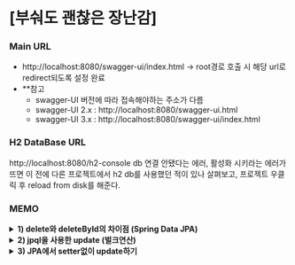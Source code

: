 # [부숴도 괜찮은 장난감]

### Main URL
- http://localhost:8080/swagger-ui/index.html -> root경로 호출 시 해당 url로 redirect되도록 설정 완료
- **참고
  - swagger-UI 버전에 따라 접속해야하는 주소가 다름
  - swagger-UI 2.x : http://localhost:8080/swagger-ui.html
  - swagger-UI 3.x : http://localhost:8080/swagger-ui/index.html

### H2 DataBase URL
http://localhost:8080/h2-console
db 연결 안됐다는 에러, 활성화 시키라는 에러가 뜨면 이 전에 다른 프로젝트에서 h2 db를 사용했던 적이 있나 살펴보고,
프로젝트 우클릭 후 reload from disk를 해준다.

### MEMO
<details>
<summary><b> 1) delete와 deleteById의 차이점 (Spring Data JPA) </b></summary>

- delete
  - 이렇게 직접 delete 메서드와 findById메서드를 조합해서 쓸 수도 있다.
  - 장단점 : 로직이 좀 더 길어지지만 예외처리를 커스텀하여 개발자가 원하는 Exception과 메시지를 전달할 수 있다.
  - null입력 시  ExHandler로 커스텀한 400에러(BAD_REQUEST) 발생
- deleteById
  - deleteById메서드 안에 delete메서드가 들어 있고, 그 안에서 또 findById메서드를 사용한다.
  - 장단점 : 로직이 메서드 하나로 끝나지만 내부적으로 처리되는 예외처리 방식을 따라야한다. (메시지 커스텀 못함)
  - 즉, 내부적으로 null체크를 해준다. (no값을 찾을 수 없을 경우 EmptyResultDataAccessException 을 발생시킴)
  - null입력 시 500에러 발생
</details>

<details>
<summary><b> 2) jpql을 사용한 update (벌크연산) </b></summary>

  - Book의 논리적 삭제를 진행하면서 파라미터로 받은 BookNo에 해당하는 delYn컬럼을 Y로 바꿔주어야하는 상황이 생김
  - setter나 다른 메서드를 사용하지 않고 jpql로 update문을 짜줌. (why? 아직 jpa를 많이 공부하지 못하고 간단한 jpql까지 배웠기 때문에 jpql로 직접 로직을 짜서 해결해보고 싶었다.)
       ```java
      /* 첫 번째 로직 */
      public void deleteByIdLogical(Long bookNo) {
           em.createQuery("update Book b set b.delYn = 'Y' where b.bookNo = :bookNo")
                   .setParameter("bookNo", bookNo);
       }
       ```
  - 그러나 select쿼리도, update쿼리도 나가지 않는 문제 발생
  - 1차 캐시에 없어서 그런가...? 싶은 생각에 find로직을 추가했다.
      ```java
      /* 두 번째 로직 */
      public void deleteByIdLogical(Long bookNo) {
           Book book = em.find(bookNo);
           em.createQuery("update Book b set b.delYn = 'Y' where b.bookNo = :bookNo")
                   .setParameter("bookNo", book.getBookNo());
           em.persist(book);
       }
      ```
  - persist()도 변경감지로 인해 안해줘도 된댔는데 긴가민가.. 그래도 해보자.. 라는 생각으로 추가해줬다.
  - em.find로 인해 select쿼리는 나오지만 여전히 update쿼리는 안나왔다.
  - 구글링을 통해 executeUpdate()를 추가.
      ```java
      /* 세 번째 로직 */
      public void deleteByIdLogical(Long bookNo) {
           em.createQuery("update Book b set b.delYn = 'Y' where b.bookNo = :bookNo")
                   .setParameter("bookNo", bookNo)
                   .executeUpdate();
       }
      ```
  - 이 땐 update쿼리가 잘 나가고 db에도 잘 반영이 되는 것을 확인했다.
  - 그런데 내가 공부하기로는 update를 할 땐 @Id값을 넘겨주면 jpa가 해당 값을 확인한 후(select) db에 값이 없으면 insert를, 값이 있으면 변경된 부분만 update 쿼리를 날린다고 알고 있었다.  그렇지만 위 방법에선 update쿼리만 딱 실행되었다.
  - 그 이유는 jpql은 sql로 변환되어 쿼리를 DB에 바로 보내기 때문이다!!
  - 즉, 해당 방법은 EntityManager를 사용하지 않았기 때문에 영속성 컨텍스트에서 엔티티를 찾지 않는다. 변경감지를 통한 update가 아니라 벌크연산을 사용하는 방법이라고 한다.
  - 벌크연산은 대량의 데이터(여러건의 데이터)를 한 번에 수정하거나 삭제할 때 사용하는 방법이라고 한다.
  - 대량의 데이터를 수정할 때 변경감지를 사용한다면 데이터 갯수 만큼의 update쿼리가 나가게 되는데, 이를 보완하기 위해 나왔다.
  - `벌크 연산은 영속성 컨텍스트를 무시하고 DB에 직접 쿼리 한다는 점을 주의해야 한다. 즉, DB에 반영된 변경이 영속성 컨텍스트에는 반영되지 않는다는 말이다.`
</details>

<details>
<summary><b> 3) JPA에서 setter없이 update하기 </b></summary>

- 참고: setter없이 update를 하는 이유?
  - setter를 사용하면 값의 변화점을 예측하기 힘들어진다.
  - 지금 당장에는 문제가 생기지 않아도 추후 setter로 인한 문제가 발생할 여지를 남기지 않는 것이 좋다!
- 그렇다면 어떻게 setter없이 update를 할 수 있을까?
- `update가 필요한 값만을 받는 메서드를 따로 생성해서 그것을 명시적으로 사용하는 방법이 있다.`
  - 먼저 Entity에 변화가 필요한 값만을 받는 메서드를 생성해해준다. 이 때, 파라미터로는 id 값과(@Id) update할 dto등을 받아준다.
  - Service단에서는 findById()로 객체를 가져오면, 이 객체는 영속성 컨테이너에 들어가게 된다.
  - 영속성 컨테이너에 들어간다는 것? EntityManager가 해당 객체를 감시(?)!
  - EntityManager는 findById()를 통해 가져온 값을 스냅샷으로 보관. 다음 커밋이 이루어질 때 보관된 스냅샷과 커밋될 때의 값을 비교하고,
  - 이 때 값이 변경되었으면 값이 변경되었음을 감지하고 데이터에 대한 UPDATE를 해준다는 것을 의미한다.(더티 체킹!)
</details>